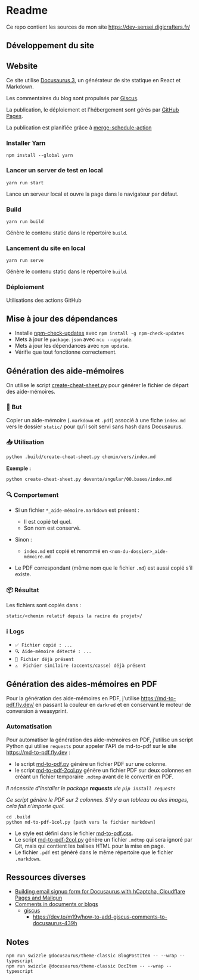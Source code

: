 # Readme

Ce repo contient les sources de mon site https://dev-sensei.digicrafters.fr/

## Développement du site

## Website

Ce site utilise [Docusaurus 3](https://docusaurus.io/), un générateur de site statique en React et Markdown.

Les commentaires du blog sont propulsés par [Giscus](https://giscus.app/fr).

La publication, le déploiement et l'hébergement sont gérés par [GitHub Pages](https://pages.github.com/).

La publication est planifiée grâce à [merge-schedule-action](https://github.com/gr2m/merge-schedule-action)

### Installer Yarn

```shell
npm install --global yarn
```

### Lancer un server de test en local

```shell
yarn run start
```

Lance un serveur local et ouvre la page dans le navigateur par défaut.

### Build

```shell
yarn run build
```

Génère le contenu static dans le répertoire `build`.

### Lancement du site en local 

```shell
yarn run serve
```

Génère le contenu static dans le répertoire `build`.

### Déploiement

Utilisations des actions GitHub

## Mise à jour des dépendances

- Installe [npm-check-updates](https://www.npmjs.com/package/npm-check-updates) avec `npm install -g npm-check-updates`
- Mets à jour le `package.json` avec `ncu --upgrade`.
- Mets à jour les dépendances avec `npm update`.
- Vérifie que tout fonctionne correctement.


## Génération des aide-mémoires

On utilise le script [create-cheat-sheet.py](.build/create-cheat-sheet.py) pour générer le fichier de départ des aide-mémoires.

### 🎯 But

Copier un aide-mémoire (`.markdown` et `.pdf`) associé à une fiche `index.md` vers le dossier `static/` pour qu’il soit servi sans hash dans Docusaurus.

### 📥 Utilisation

```bash
python .build/create-cheat-sheet.py chemin/vers/index.md
```

**Exemple :**

```bash
python create-cheat-sheet.py devento/angular/00.bases/index.md
```

### 🔍 Comportement

* Si un fichier `*_aide-mémoire.markdown` est présent :

  * Il est copié tel quel.
  * Son nom est conservé.

* Sinon :

  * `index.md` est copié et renommé en `<nom-du-dossier>_aide-mémoire.md`

* Le PDF correspondant (même nom que le fichier `.md`) est aussi copié s’il existe.

### 📦 Résultat

Les fichiers sont copiés dans :

```
static/<chemin relatif depuis la racine du projet>/
```

### ℹ️ Logs

* `✅ Fichier copié : ...`
* `🔍 Aide-mémoire détecté : ...`
* `🔸 Fichier déjà présent`
* `⚠️  Fichier similaire (accents/casse) déjà présent`

## Génération des aides-mémoires en PDF

Pour la génération des aide-mémoires en PDF, j'utilise https://md-to-pdf.fly.dev/ en passant la couleur en `darkred` et en conservant le moteur de conversion à weasyprint.

### Automatisation

Pour automatiser la génération des aide-mémoires en PDF, j'utilise un script Python qui utilise `requests` pour appeler l'API de md-to-pdf sur le site https://md-to-pdf.fly.dev :
- le script [md-to-pdf.py](.build/md-to-pdf-1col.py) génère un fichier PDF sur une colonne.
- le script [md-to-pdf-2col.py](.build/md-to-pdf-2col.py) génère un fichier PDF sur deux colonnes en créant un fichier temporaire `.mdtmp` avant de le convertir en PDF.

_Il nécessite d'installer le package **requests** vie `pip install requests`_

_Ce script génère le PDF sur 2 colonnes. S'il y a un tableau ou des images, cela fait n'importe quoi._

```shell
cd .build
python md-to-pdf-1col.py [path vers le fichier markdown]
```

- Le style est défini dans le fichier [md-to-pdf.css](.build/md-to-pdf.css).
- Le script [md-to-pdf-2col.py](.build/md-to-pdf-2col.py) génère un fichier `.mdtmp` qui sera ignoré par Git, mais qui contient les balises HTML pour la mise en page.
- Le fichier `.pdf` est généré dans le même répertoire que le fichier `.markdown`.

## Ressources diverses

- [Building email signup form for Docusaurus with hCaptcha, Cloudflare Pages and Mailgun](https://pglet.io/blog/email-sign-form-for-docusaurus-with-hcaptcha-cloudflare-pages-and-mailgun/)
- [Comments in documents or blogs](https://docusaurus.io/fr/feature-requests/p/comments-in-documents-or-blogs)
  - [giscus](https://giscus.app/fr)
    - https://dev.to/m19v/how-to-add-giscus-comments-to-docusaurus-439h

## Notes

```shell
npm run swizzle @docusaurus/theme-classic BlogPostItem -- --wrap --typescript
npm run swizzle @docusaurus/theme-classic DocItem -- --wrap --typescript
```

